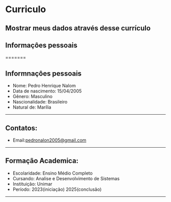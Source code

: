 # **Curriculo**
Mostrar  meus dados através desse currículo  
---


## Informaçôes pessoais
=======
## Informnaçôes pessoais

- Nome: Pedro Henrique Nalom
- Data de nascimento: 15/04/2005
- Gênero: Masculino
- Nascionalidade: Brasileiro
- Natural de: Marília
---
## Contatos: 
- Email:pedronalon2005@gmail.com
---
## Formação Academica: 
- Escolaridade: Ensino Médio Completo
- Cursando: Analise e Desenvolvimento de Sistemas
- Instituição: Unimar 
- Período: 2023(iniciação) 2025(conclusão)
---